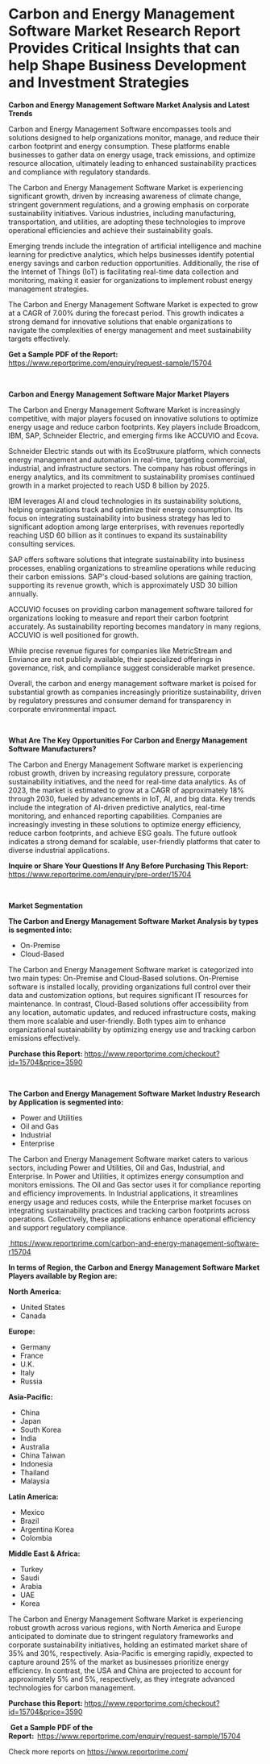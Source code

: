 <p><h1>Carbon and Energy Management Software Market Research Report Provides Critical Insights that can help Shape Business Development and Investment Strategies</h1></p><p><strong>Carbon and Energy Management Software Market Analysis and Latest Trends</strong></p>
<p><p>Carbon and Energy Management Software encompasses tools and solutions designed to help organizations monitor, manage, and reduce their carbon footprint and energy consumption. These platforms enable businesses to gather data on energy usage, track emissions, and optimize resource allocation, ultimately leading to enhanced sustainability practices and compliance with regulatory standards.</p><p>The Carbon and Energy Management Software Market is experiencing significant growth, driven by increasing awareness of climate change, stringent government regulations, and a growing emphasis on corporate sustainability initiatives. Various industries, including manufacturing, transportation, and utilities, are adopting these technologies to improve operational efficiencies and achieve their sustainability goals.</p><p>Emerging trends include the integration of artificial intelligence and machine learning for predictive analytics, which helps businesses identify potential energy savings and carbon reduction opportunities. Additionally, the rise of the Internet of Things (IoT) is facilitating real-time data collection and monitoring, making it easier for organizations to implement robust energy management strategies.</p><p>The Carbon and Energy Management Software Market is expected to grow at a CAGR of 7.00% during the forecast period. This growth indicates a strong demand for innovative solutions that enable organizations to navigate the complexities of energy management and meet sustainability targets effectively.</p></p>
<p><strong>Get a Sample PDF of the Report:&nbsp;</strong> <a href="https://www.reportprime.com/enquiry/request-sample/15704?utm_campaign=2524&utm_medium=2&utm_source=Github&utm_content=ia&utm_term=20032025&utm_id=carbon-and-energy-management-software">https://www.reportprime.com/enquiry/request-sample/15704</a></p>
<p>&nbsp;</p>
<p><strong>Carbon and Energy Management Software Major Market Players</strong></p>
<p><p>The Carbon and Energy Management Software Market is increasingly competitive, with major players focused on innovative solutions to optimize energy usage and reduce carbon footprints. Key players include Broadcom, IBM, SAP, Schneider Electric, and emerging firms like ACCUVIO and Ecova.</p><p>Schneider Electric stands out with its EcoStruxure platform, which connects energy management and automation in real-time, targeting commercial, industrial, and infrastructure sectors. The company has robust offerings in energy analytics, and its commitment to sustainability promises continued growth in a market projected to reach USD 8 billion by 2025.</p><p>IBM leverages AI and cloud technologies in its sustainability solutions, helping organizations track and optimize their energy consumption. Its focus on integrating sustainability into business strategy has led to significant adoption among large enterprises, with revenues reportedly reaching USD 60 billion as it continues to expand its sustainability consulting services.</p><p>SAP offers software solutions that integrate sustainability into business processes, enabling organizations to streamline operations while reducing their carbon emissions. SAP's cloud-based solutions are gaining traction, supporting its revenue growth, which is approximately USD 30 billion annually.</p><p>ACCUVIO focuses on providing carbon management software tailored for organizations looking to measure and report their carbon footprint accurately. As sustainability reporting becomes mandatory in many regions, ACCUVIO is well positioned for growth.</p><p>While precise revenue figures for companies like MetricStream and Enviance are not publicly available, their specialized offerings in governance, risk, and compliance suggest considerable market presence.</p><p>Overall, the carbon and energy management software market is poised for substantial growth as companies increasingly prioritize sustainability, driven by regulatory pressures and consumer demand for transparency in corporate environmental impact.</p></p>
<p>&nbsp;</p>
<p><strong>What Are The Key Opportunities For Carbon and Energy Management Software Manufacturers?</strong></p>
<p><p>The Carbon and Energy Management Software market is experiencing robust growth, driven by increasing regulatory pressure, corporate sustainability initiatives, and the need for real-time data analytics. As of 2023, the market is estimated to grow at a CAGR of approximately 18% through 2030, fueled by advancements in IoT, AI, and big data. Key trends include the integration of AI-driven predictive analytics, real-time monitoring, and enhanced reporting capabilities. Companies are increasingly investing in these solutions to optimize energy efficiency, reduce carbon footprints, and achieve ESG goals. The future outlook indicates a strong demand for scalable, user-friendly platforms that cater to diverse industrial applications.</p></p>
<p><strong>Inquire or Share Your Questions If Any Before Purchasing This Report:</strong> <a href="https://www.reportprime.com/enquiry/pre-order/15704?utm_campaign=2524&utm_medium=2&utm_source=Github&utm_content=ia&utm_term=20032025&utm_id=carbon-and-energy-management-software">https://www.reportprime.com/enquiry/pre-order/15704</a></p>
<p>&nbsp;</p>
<p><strong>Market Segmentation</strong></p>
<p><strong>The Carbon and Energy Management Software Market Analysis by types is segmented into:</strong></p>
<p><ul><li>On-Premise</li><li>Cloud-Based</li></ul></p>
<p><p>The Carbon and Energy Management Software market is categorized into two main types: On-Premise and Cloud-Based solutions. On-Premise software is installed locally, providing organizations full control over their data and customization options, but requires significant IT resources for maintenance. In contrast, Cloud-Based solutions offer accessibility from any location, automatic updates, and reduced infrastructure costs, making them more scalable and user-friendly. Both types aim to enhance organizational sustainability by optimizing energy use and tracking carbon emissions effectively.</p></p>
<p><strong>Purchase this Report:&nbsp;</strong><a href="https://www.reportprime.com/checkout?id=15704&price=3590&utm_campaign=2524&utm_medium=2&utm_source=Github&utm_content=ia&utm_term=20032025&utm_id=carbon-and-energy-management-software">https://www.reportprime.com/checkout?id=15704&price=3590</a></p>
<p>&nbsp;</p>
<p><strong>The Carbon and Energy Management Software Market Industry Research by Application is segmented into:</strong></p>
<p><ul><li>Power and Utilities</li><li>Oil and Gas</li><li>Industrial</li><li>Enterprise</li></ul></p>
<p><p>The Carbon and Energy Management Software market caters to various sectors, including Power and Utilities, Oil and Gas, Industrial, and Enterprise. In Power and Utilities, it optimizes energy consumption and monitors emissions. The Oil and Gas sector uses it for compliance reporting and efficiency improvements. In Industrial applications, it streamlines energy usage and reduces costs, while the Enterprise market focuses on integrating sustainability practices and tracking carbon footprints across operations. Collectively, these applications enhance operational efficiency and support regulatory compliance.</p></p>
<p><a href="https://www.reportprime.com/carbon-and-energy-management-software-r15704?utm_campaign=2524&utm_medium=2&utm_source=Github&utm_content=ia&utm_term=20032025&utm_id=carbon-and-energy-management-software">&nbsp;https://www.reportprime.com/carbon-and-energy-management-software-r15704</a></p>
<p><strong>In terms of Region, the Carbon and Energy Management Software Market Players available by Region are:</strong></p>
<p>
    <p> <strong> North America: </strong>
        <ul>
            <li>United States</li>
            <li>Canada</li>
        </ul>
        </p> 
    <p> <strong> Europe: </strong>
        <ul>
            <li>Germany</li>
            <li>France</li>
            <li>U.K.</li>
            <li>Italy</li>
            <li>Russia</li>
        </ul>
        </p> 
    <p> <strong> Asia-Pacific: </strong>
        <ul>
            <li>China</li>
            <li>Japan</li>
            <li>South Korea</li>
            <li>India</li>
            <li>Australia</li>
            <li>China Taiwan</li>
            <li>Indonesia</li>
            <li>Thailand</li>
            <li>Malaysia</li>
        </ul>
        </p> 
    <p> <strong> Latin America: </strong>
        <ul>
            <li>Mexico</li>
            <li>Brazil</li>
            <li>Argentina Korea</li>
            <li>Colombia</li>
        </ul>
        </p> 
    <p> <strong> Middle East & Africa: </strong>
        <ul>
            <li>Turkey</li>
            <li>Saudi</li>
            <li>Arabia</li>
            <li>UAE</li>
            <li>Korea</li>
        </ul>
    </p>
    </p>
<p><p>The Carbon and Energy Management Software Market is experiencing robust growth across various regions, with North America and Europe anticipated to dominate due to stringent regulatory frameworks and corporate sustainability initiatives, holding an estimated market share of 35% and 30%, respectively. Asia-Pacific is emerging rapidly, expected to capture around 25% of the market as businesses prioritize energy efficiency. In contrast, the USA and China are projected to account for approximately 5% and 5%, respectively, as they integrate advanced technologies for carbon management.</p></p>
<p><strong>Purchase this Report: </strong><a href="https://www.reportprime.com/checkout?id=15704&price=3590&utm_campaign=2524&utm_medium=2&utm_source=Github&utm_content=ia&utm_term=20032025&utm_id=carbon-and-energy-management-software">https://www.reportprime.com/checkout?id=15704&price=3590</a></p>
<p>&nbsp;<strong>Get a Sample PDF of the Report:&nbsp;&nbsp;</strong><a href="https://www.reportprime.com/enquiry/request-sample/15704?utm_campaign=2524&utm_medium=2&utm_source=Github&utm_content=ia&utm_term=20032025&utm_id=carbon-and-energy-management-software">https://www.reportprime.com/enquiry/request-sample/15704</a></p>
<p><strong></strong></p>
<p>Check more reports on <a href="https://www.reportprime.com/?utm_campaign=2524&utm_medium=2&utm_source=Github&utm_content=ia&utm_term=20032025&utm_id=carbon-and-energy-management-software">https://www.reportprime.com/</a></p>